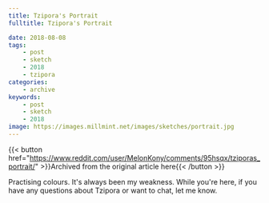 ```yaml
---
title: Tzipora's Portrait
fulltitle: Tzipora's Portrait

date: 2018-08-08
tags:
    - post
    - sketch
    - 2018
    - tzipora
categories:
    - archive
keywords:
    - post
    - sketch
    - 2018
image: https://images.millmint.net/images/sketches/portrait.jpg
---
```

{{< button href="https://www.reddit.com/user/MelonKony/comments/95hsqx/tziporas_portrait/" >}}Archived from the original article here{{< /button >}}


Practising colours. It's always been my weakness. While you're here, if you have any questions about Tzipora or want to chat, let me know.
